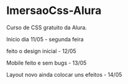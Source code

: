 # ImersaoCss-Alura

Curso de CSS gratuito da Alura.

Inicio dia 11/05 - segunda feira

feito o design inicial - 12/05

Mobile feito e sem bugs - 13/05

Layout novo ainda colocar uns efeitos - 14/05
